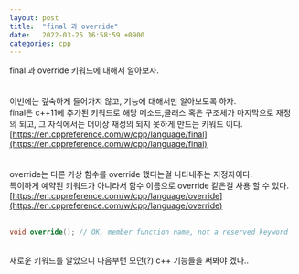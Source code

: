 ```yaml
---
layout: post
title:  "final 과 override"
date:   2022-03-25 16:58:59 +0900
categories: cpp
---
```



final 과 override 키워드에 대해서 알아보자. <br>
<br>
<br>
이번에는 깊숙하게 들어가지 않고, 기능에 대해서만 알아보도록 하자. <br>
final은 c++11에 추가된 키워드로 해당 메소드,클래스 혹은 구조체가 마지막으로 재정의 되고, 그 자식에서는 더이상 재정의 되지 못하게 만드는 키워드 이다. <br>
[https://en.cppreference.com/w/cpp/language/final](https://en.cppreference.com/w/cpp/language/final)<br>
<br>
<br>
override는 다른 가상 함수를 override 했다는걸 나타내주는 지정자이다. <br>
특이하게 예약된 키워드가 아니라서 함수 이름으로 override 같은걸 사용 할 수 있다. <br>
[https://en.cppreference.com/w/cpp/language/override](https://en.cppreference.com/w/cpp/language/override)<br>
<br>
```c++
void override(); // OK, member function name, not a reserved keyword
```
<br>
새로운 키워드를 알았으니 다음부턴 모던(?) c++ 기능들을 써봐야 겠다.. <br>
<br>







